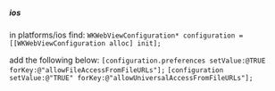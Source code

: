##### ios

in platforms/ios find:
`WKWebViewConfiguration* configuration = [[WKWebViewConfiguration alloc] init];`

add the following below:
`[configuration.preferences setValue:@TRUE forKey:@"allowFileAccessFromFileURLs"];`
`[configuration setValue:@"TRUE" forKey:@"allowUniversalAccessFromFileURLs"];`